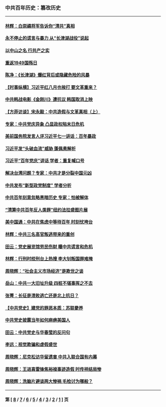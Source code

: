 ### 中共百年历史：篡改历史
---
#### [林辉：白崇禧将军告诉你“清共”真相](../../pages/nf1176115/n14044216.md?08070430) 
#### [永不停止的谎言与暴力 从“长津湖战役”说起](../../pages/nf1176115/n13494094.md?08070430) 
#### [以中山之名 行共产之实](../../pages/nf1176115/n13346437.md?08070430) 
#### [重返1949国殇日](../../pages/nf1176115/n13346372.md?08070430) 
#### [陈净：《长津湖》爆红背后或隐藏危险的风暴](../../pages/nf1176115/n13314364.md?08070430) 
#### [【时事纵横】习近平红八月也挨打 要文革重来？](../../pages/nf1176115/n13231393.md?08070430) 
#### [中共韩战电影《金刚川》遭抗议 韩国取消上映](../../pages/nf1176115/n13219114.md?08070430) 
#### [【方菲访谈】宋永毅：中共造假与文革真相（上）](../../pages/nf1176115/n13200760.md?08070430) 
#### [专家：中共党庆异象 凸显政权陷末日危机](../../pages/nf1176115/n13067084.md?08070430) 
#### [美前国务院发言人评习近平七一讲话：百年暴政](../../pages/nf1176115/n13066986.md?08070430) 
#### [习近平发“头破血流”威胁 蓬佩奥解析](../../pages/nf1176115/n13063604.md?08070430) 
#### [习近平“百年党庆”讲话 学者：重复喊口号](../../pages/nf1176115/n13061411.md?08070430) 
#### [解决台湾问题？专家：中共才是分裂中国元凶](../../pages/nf1176115/n13060811.md?08070430) 
#### [中共发布“新型政党制度” 学者分析](../../pages/nf1176115/n13056354.md?08070430) 
#### [中共百年刻意忽略黑暗历史 专家：怕被解体](../../pages/nf1176115/n13056056.md?08070430) 
#### [“清算中共百年反人类罪”纽约法拉盛图片展](../../pages/nf1176115/n13052220.md?08070430) 
#### [美中国通：中共在焦虑中等待百年 时刻忧垮台](../../pages/nf1176115/n13048820.md?08070430) 
#### [林辉：中共三名高官叛逃带来的重创](../../pages/nf1176115/n13035206.md?08070430) 
#### [田云：党史展览馆劳民伤财 曝中共谎言和危机](../../pages/nf1176115/n13033900.md?08070430) 
#### [林辉：行刑时绞刑台上热搜 李大钊叛国罪难掩](../../pages/nf1176115/n13031965.md?08070430) 
#### [周晓辉：“社会主义市场经济”是欺世之谈](../../pages/nf1176115/n13024090.md?08070430) 
#### [岳山：中共一大旧址升级 四桩不堪事挥之不去](../../pages/nf1176115/n13021697.md?08070430) 
#### [张菁：长征是溃败逃亡还是北上抗日？](../../pages/nf1176115/n13020585.md?08070430) 
#### [【中共党史】建党的罪恶本质：苏联豢养](../../pages/nf1176115/n13011888.md?08070430) 
#### [中共党史披露当年如何麻痹美国人](../../pages/nf1176115/n12966400.md?08070430) 
#### [田云：中共党史与华春莹的反问句](../../pages/nf1176115/n12765178.md?08070430) 
#### [李远：视觉欺骗和虚假盛世](../../pages/nf1176115/n12993376.md?08070430) 
#### [周晓辉：尼克松访华留遗害 中共入联合国有内幕](../../pages/nf1176115/n12991422.md?08070430) 
#### [周晓辉：王进喜雷锋焦裕禄事迹造假 时传祥结局惨](../../pages/nf1176115/n12985497.md?08070430) 
#### [周晓辉：洗脑片避谈两大惨祸 毛检讨为哪般？](../../pages/nf1176115/n12971285.md?08070430) 

---
#### 第 [ [8](./8.md?08070430) / [7](./7.md?08070430) / [6](./6.md?08070430) / [5](./5.md?08070430) / [4](./4.md?08070430) / [3](./3.md?08070430) / [2](./2.md?08070430) / [1](./1.md?08070430) ] 页
